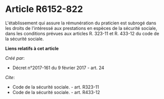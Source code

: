 # Article R6152-822

L'établissement qui assure la rémunération du praticien est subrogé dans les droits de l'intéressé aux prestations en espèces
de la sécurité sociale, dans les conditions prévues aux articles R. 323-11 et R. 433-12 du code de la sécurité sociale.

**Liens relatifs à cet article**

_Créé par_:

  - Décret n°2017-161 du 9 février 2017 - art. 24

_Cite_:

  - Code de la sécurité sociale. - art. R323-11
  - Code de la sécurité sociale. - art. R433-12
